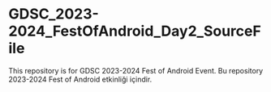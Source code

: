 # GDSC_2023-2024_FestOfAndroid_Day2_SourceFile
This repository is for GDSC 2023-2024 Fest of Android Event. Bu repository 2023-2024 Fest of Android etkinliği içindir.
